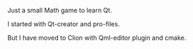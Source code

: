 Just a small Math game to learn Qt.

I started with Qt-creator and pro-files.

But I have moved to Clion with Qml-editor plugin and cmake.
